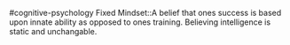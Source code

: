#cognitive-psychology 
Fixed Mindset::A belief that ones success is based upon innate ability as opposed to ones training. Believing intelligence is static and unchangable.
<!--SR:!2024-04-09,3,250-->